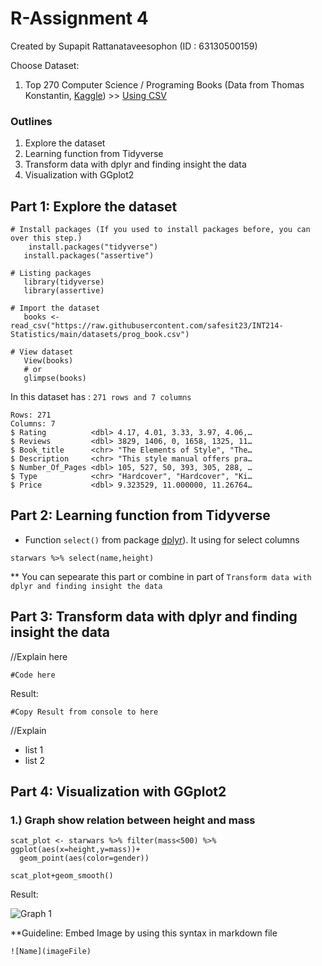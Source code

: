 # R-Assignment 4

Created by Supapit Rattanataveesophon (ID : 63130500159)

Choose Dataset:
1. Top 270 Computer Science / Programing Books (Data from Thomas Konstantin, [Kaggle](https://www.kaggle.com/thomaskonstantin/top-270-rated-computer-science-programing-books)) >> [Using CSV](https://raw.githubusercontent.com/safesit23/INT214-Statistics/main/datasets/prog_book.csv)


### Outlines
1. Explore the dataset
2. Learning function from Tidyverse
3. Transform data with dplyr and finding insight the data
4. Visualization with GGplot2




## Part 1: Explore the dataset

```
# Install packages (If you used to install packages before, you can over this step.)
    install.packages("tidyverse")
   install.packages("assertive")

# Listing packages
   library(tidyverse)
   library(assertive)

# Import the dataset
   books <- read_csv("https://raw.githubusercontent.com/safesit23/INT214-Statistics/main/datasets/prog_book.csv")

# View dataset
   View(books)
   # or
   glimpse(books)
```

In this dataset has : `271 rows and 7 columns`
```
Rows: 271
Columns: 7
$ Rating          <dbl> 4.17, 4.01, 3.33, 3.97, 4.06,…
$ Reviews         <dbl> 3829, 1406, 0, 1658, 1325, 11…
$ Book_title      <chr> "The Elements of Style", "The…
$ Description     <chr> "This style manual offers pra…
$ Number_Of_Pages <dbl> 105, 527, 50, 393, 305, 288, …
$ Type            <chr> "Hardcover", "Hardcover", "Ki…
$ Price           <dbl> 9.323529, 11.000000, 11.26764…
```





## Part 2: Learning function from Tidyverse

- Function `select()` from package [dplyr](https://dplyr.tidyverse.org/articles/dplyr.html#select-columns-with-select)). It using for select columns

```
starwars %>% select(name,height)
```
** You can sepearate this part or combine in part of `Transform data with dplyr and finding insight the data`

## Part 3: Transform data with dplyr and finding insight the data

//Explain here

```
#Code here
```

Result:

```
#Copy Result from console to here
```
//Explain

- list 1
- list 2

## Part 4: Visualization with GGplot2
### 1.) Graph show relation between height and mass
```
scat_plot <- starwars %>% filter(mass<500) %>% ggplot(aes(x=height,y=mass))+
  geom_point(aes(color=gender))

scat_plot+geom_smooth()
```
Result:

![Graph 1](graph1.png)

**Guideline:
Embed Image by using this syntax in markdown file
````
![Name](imageFile)
````

